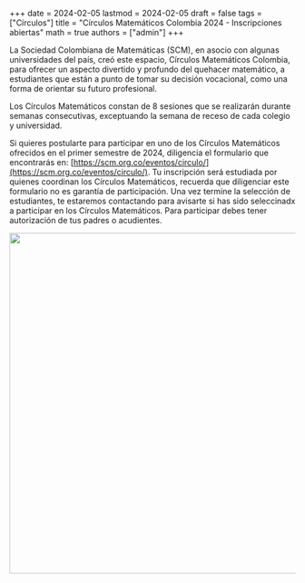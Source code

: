 +++
date      = 2024-02-05
lastmod   = 2024-02-05
draft     = false
tags      = ["Círculos"]
title     = "Círculos Matemáticos Colombia 2024 - Inscripciones abiertas"
math      = true
authors   = ["admin"]
+++


La Sociedad Colombiana de Matemáticas (SCM), en asocio con algunas universidades del país, creó este espacio, Círculos Matemáticos Colombia, para ofrecer un aspecto divertido y profundo del quehacer matemático, a estudiantes que están a punto de tomar su decisión vocacional, como una forma de orientar su futuro profesional.

Los Círculos Matemáticos constan de 8 sesiones que se realizarán durante semanas consecutivas, exceptuando la semana de receso de cada colegio y universidad.

Si quieres postularte para participar en uno de los Círculos Matemáticos ofrecidos en el primer semestre de 2024, diligencia el  formulario que encontrarás en: [https://scm.org.co/eventos/circulo/](https://scm.org.co/eventos/circulo/). Tu inscripción será estudiada por quienes coordinan los Círculos Matemáticos, recuerda que diligenciar este formulario no es garantía de participación. Una vez termine la selección de estudiantes, te estaremos contactando para avisarte si has sido seleccinadx a participar en los Círculos Matemáticos. Para participar debes tener autorización de tus padres o acudientes.

<img src="https://scm.org.co/eventos/circulo/Banner-Circulos-2024.png"  width="600"/>




